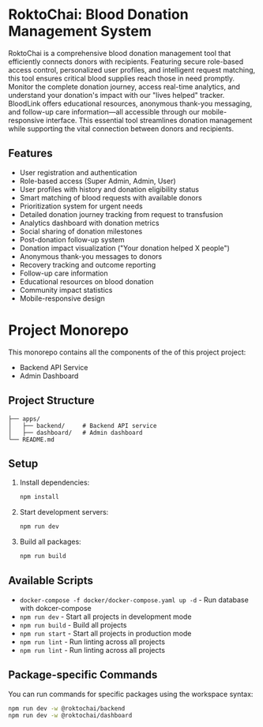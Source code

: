 # RoktoChai: Blood Donation Management System

RoktoChai is a comprehensive blood donation management tool that efficiently connects donors with recipients. Featuring secure role-based access control, personalized user profiles, and intelligent request matching, this tool ensures critical blood supplies reach those in need promptly.
Monitor the complete donation journey, access real-time analytics, and understand your donation's impact with our "lives helped" tracker. BloodLink offers educational resources, anonymous thank-you messaging, and follow-up care information—all accessible through our mobile-responsive interface. This essential tool streamlines donation management while supporting the vital connection between donors and recipients.

## Features

- User registration and authentication
- Role-based access (Super Admin, Admin, User)
- User profiles with history and donation eligibility status
- Smart matching of blood requests with available donors
- Prioritization system for urgent needs
- Detailed donation journey tracking from request to transfusion
- Analytics dashboard with donation metrics
- Social sharing of donation milestones
- Post-donation follow-up system
- Donation impact visualization ("Your donation helped X people")
- Anonymous thank-you messages to donors
- Recovery tracking and outcome reporting
- Follow-up care information
- Educational resources on blood donation
- Community impact statistics
- Mobile-responsive design


# Project Monorepo
This monorepo contains all the components of the of this project project:

- Backend API Service
- Admin Dashboard

## Project Structure

```
├── apps/
│   ├── backend/     # Backend API service
│   ├── dashboard/   # Admin dashboard
└── README.md
```

## Setup

1. Install dependencies:
   ```bash
   npm install
   ```

2. Start development servers:
   ```bash
   npm run dev
   ```

3. Build all packages:
   ```bash
   npm run build
   ```

## Available Scripts

- `docker-compose -f docker/docker-compose.yaml up -d` - Run database with dokcer-compose
- `npm run dev` - Start all projects in development mode
- `npm run build` - Build all projects
- `npm run start` - Start all projects in production mode
- `npm run lint` - Run linting across all projects
- `npm run lint` - Run linting across all projects


## Package-specific Commands

You can run commands for specific packages using the workspace syntax:

```bash
npm run dev -w @roktochai/backend
npm run dev -w @roktochai/dashboard
```